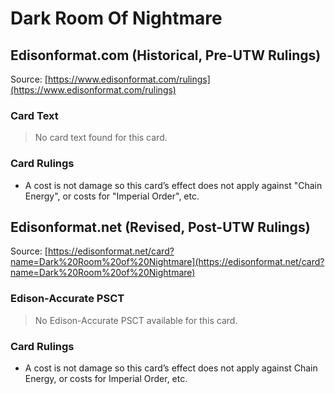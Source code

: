 # Dark Room Of Nightmare

## Edisonformat.com (Historical, Pre-UTW Rulings)

Source: [https://www.edisonformat.com/rulings](https://www.edisonformat.com/rulings)

### Card Text

> No card text found for this card.

### Card Rulings

*   A cost is not damage so this card’s effect does not apply against "Chain Energy", or costs for "Imperial Order", etc.

## Edisonformat.net (Revised, Post-UTW Rulings)

Source: [https://edisonformat.net/card?name=Dark%20Room%20of%20Nightmare](https://edisonformat.net/card?name=Dark%20Room%20of%20Nightmare)

### Edison-Accurate PSCT

> No Edison-Accurate PSCT available for this card.

### Card Rulings

*   A cost is not damage so this card’s effect does not apply against Chain Energy, or costs for Imperial Order, etc.
            